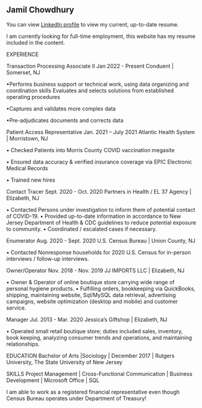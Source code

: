 ## Jamil Chowdhury

You can view [LinkedIn profile](https://www.linkedin.com/in/jamilchowdhury/) to view my current, up-to-date resume.

I am currently looking for full-time employment, this website has my resume included in the content.

EXPERIENCE

Transaction Processing Associate II Jan 2022 - Present 
Conduent | Somerset, NJ

•Performs business support or technical work, using data organizing and coordination skills
Evaluates and selects solutions from established operating procedures

•Captures and validates more complex data

•Pre-adjudicates documents and corrects data

Patient Access Representative Jan. 2021 – July 2021 
Atlantic Health System | Morristown, NJ 

• Checked Patients into Morris County COVID vaccination megasite 

• Ensured data accuracy & verified insurance coverage via EPIC Electronic Medical Records 

• Trained new hires

Contact Tracer Sept. 2020 - Oct. 2020 
Partners in Health / EL 37 Agency | Elizabeth, NJ 

• Contacted Persons under investigation to inform them of potential contact of COVID-19. 
• Provided up-to-date information in accordance to New Jersey Department of Health & CDC 
guidelines to reduce potential exposure to community. 
• Coordinated / escalated cases if necessary. 

Enumerator Aug. 2020 - Sept. 2020 
U.S. Census Bureau | Union County, NJ 

• Contacted Nonresponse households for 2020 U.S. Census for in-person interviews / follow-up 
interviews. 

Owner/Operator Nov. 2018 - Nov. 2019 
JJ IMPORTS LLC | Elizabeth, NJ 

• Owner & Operator of online boutique store carrying wide range of personal hygiene products. 
• Fulfilling orders, bookkeeping via QuickBooks, shipping, maintaining website, Sql/MySQL data 
retrieval, advertising campaigns, website optimization (desktop and mobile) and customer service. 
 
Manager Jul. 2013 - Mar. 2020 
Jessica’s Giftshop | Elizabeth, NJ 

• Operated small retail boutique store; duties included sales, inventory, book keeping, analyzing 
consumer trends and operations, and maintaining relationships.
 
EDUCATION 
Bachelor of Arts |Sociology | December 2017 | Rutgers University, The State University of New Jersey 
 
SKILLS 
Project Management | Cross-Functional Communication | Business Development | Microsoft Office | 
SQL 

I am able to work as a registered financial representative even though Census Bureau operates under Department of Treasury!

